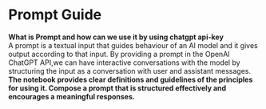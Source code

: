 # <strong> Prompt Guide </strong>
 <strong> What is Prompt and how can we use it by using chatgpt api-key </strong>
 <br>
 A prompt is a textual input that guides  behaviour of an AI model and it gives output according to that input. By providing a prompt in the OpenAI ChatGPT API,we  can have interactive conversations  with the model by structuring the input as a conversation with user and assistant messages.<br>
 <strong> The notebook provides clear definitions and guidelines of the principles for using it. Compose a prompt that is structured effectively and encourages a meaningful responses.
</strong><br>
